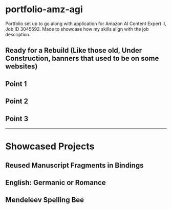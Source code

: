# portfolio-amz-agi
Portfolio set up to go along with application for Amazon AI Content Expert II, Job ID 3045592. Made to showcase how my skills align with the job description.

## Ready for a Rebuild (Like those old, Under Construction, banners that used to be on some websites)

## Point 1

## Point 2

## Point 3

<hr/>

# Showcased Projects

## Reused Manuscript Fragments in Bindings

## English: Germanic or Romance

## Mendeleev Spelling Bee

